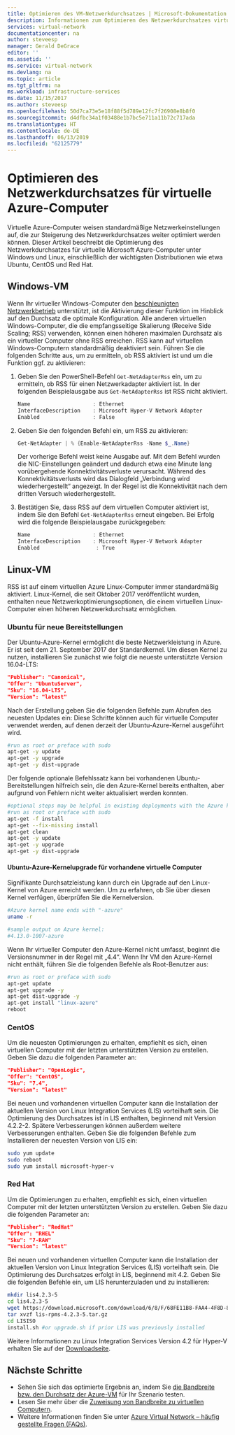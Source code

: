 ```yaml
---
title: Optimieren des VM-Netzwerkdurchsatzes | Microsoft-Dokumentation
description: Informationen zum Optimieren des Netzwerkdurchsatzes virtueller Azure-Computer
services: virtual-network
documentationcenter: na
author: steveesp
manager: Gerald DeGrace
editor: ''
ms.assetid: ''
ms.service: virtual-network
ms.devlang: na
ms.topic: article
ms.tgt_pltfrm: na
ms.workload: infrastructure-services
ms.date: 11/15/2017
ms.author: steveesp
ms.openlocfilehash: 50d7ca73e5e18f88f5d789e12fc7f26908e8b8f0
ms.sourcegitcommit: d4dfbc34a1f03488e1b7bc5e711a11b72c717ada
ms.translationtype: HT
ms.contentlocale: de-DE
ms.lasthandoff: 06/13/2019
ms.locfileid: "62125779"
---
```

# <a name="optimize-network-throughput-for-azure-virtual-machines"></a>Optimieren des Netzwerkdurchsatzes für virtuelle Azure-Computer

Virtuelle Azure-Computer weisen standardmäßige Netzwerkeinstellungen auf, die zur Steigerung des Netzwerkdurchsatzes weiter optimiert werden können. Dieser Artikel beschreibt die Optimierung des Netzwerkdurchsatzes für virtuelle Microsoft Azure-Computer unter Windows und Linux, einschließlich der wichtigsten Distributionen wie etwa Ubuntu, CentOS und Red Hat.

## <a name="windows-vm"></a>Windows-VM

Wenn Ihr virtueller Windows-Computer den [beschleunigten Netzwerkbetrieb](create-vm-accelerated-networking-powershell.md) unterstützt, ist die Aktivierung dieser Funktion im Hinblick auf den Durchsatz die optimale Konfiguration. Alle anderen virtuellen Windows-Computer, die die empfangsseitige Skalierung (Receive Side Scaling; RSS) verwenden, können einen höheren maximalen Durchsatz als ein virtueller Computer ohne RSS erreichen. RSS kann auf virtuellen Windows-Computern standardmäßig deaktiviert sein. Führen Sie die folgenden Schritte aus, um zu ermitteln, ob RSS aktiviert ist und um die Funktion ggf. zu aktivieren:

1. Geben Sie den PowerShell-Befehl `Get-NetAdapterRss` ein, um zu ermitteln, ob RSS für einen Netzwerkadapter aktiviert ist. In der folgenden Beispielausgabe aus `Get-NetAdapterRss` ist RSS nicht aktiviert.

    ```powershell
    Name                    : Ethernet
    InterfaceDescription    : Microsoft Hyper-V Network Adapter
    Enabled                 : False
    ```
2. Geben Sie den folgenden Befehl ein, um RSS zu aktivieren:

    ```powershell
    Get-NetAdapter | % {Enable-NetAdapterRss -Name $_.Name}
    ```
    Der vorherige Befehl weist keine Ausgabe auf. Mit dem Befehl wurden die NIC-Einstellungen geändert und dadurch etwa eine Minute lang vorübergehende Konnektivitätsverluste verursacht. Während des Konnektivitätsverlusts wird das Dialogfeld „Verbindung wird wiederhergestellt“ angezeigt. In der Regel ist die Konnektivität nach dem dritten Versuch wiederhergestellt.
3. Bestätigen Sie, dass RSS auf dem virtuellen Computer aktiviert ist, indem Sie den Befehl `Get-NetAdapterRss` erneut eingeben. Bei Erfolg wird die folgende Beispielausgabe zurückgegeben:

    ```powershell
    Name                    : Ethernet
    InterfaceDescription    : Microsoft Hyper-V Network Adapter
    Enabled                  : True
    ```

## <a name="linux-vm"></a>Linux-VM

RSS ist auf einem virtuellen Azure Linux-Computer immer standardmäßig aktiviert. Linux-Kernel, die seit Oktober 2017 veröffentlicht wurden, enthalten neue Netzwerkoptimierungsoptionen, die einem virtuellen Linux-Computer einen höheren Netzwerkdurchsatz ermöglichen.

### <a name="ubuntu-for-new-deployments"></a>Ubuntu für neue Bereitstellungen

Der Ubuntu-Azure-Kernel ermöglicht die beste Netzwerkleistung in Azure. Er ist seit dem 21. September 2017 der Standardkernel. Um diesen Kernel zu nutzen, installieren Sie zunächst wie folgt die neueste unterstützte Version 16.04-LTS:

```json
"Publisher": "Canonical",
"Offer": "UbuntuServer",
"Sku": "16.04-LTS",
"Version": "latest"
```

Nach der Erstellung geben Sie die folgenden Befehle zum Abrufen des neuesten Updates ein: Diese Schritte können auch für virtuelle Computer verwendet werden, auf denen derzeit der Ubuntu-Azure-Kernel ausgeführt wird.

```bash
#run as root or preface with sudo
apt-get -y update
apt-get -y upgrade
apt-get -y dist-upgrade
```

Der folgende optionale Befehlssatz kann bei vorhandenen Ubuntu-Bereitstellungen hilfreich sein, die den Azure-Kernel bereits enthalten, aber aufgrund von Fehlern nicht weiter aktualisiert werden konnten.

```bash
#optional steps may be helpful in existing deployments with the Azure kernel
#run as root or preface with sudo
apt-get -f install
apt-get --fix-missing install
apt-get clean
apt-get -y update
apt-get -y upgrade
apt-get -y dist-upgrade
```

#### <a name="ubuntu-azure-kernel-upgrade-for-existing-vms"></a>Ubuntu-Azure-Kernelupgrade für vorhandene virtuelle Computer

Signifikante Durchsatzleistung kann durch ein Upgrade auf den Linux-Kernel von Azure erreicht werden. Um zu erfahren, ob Sie über diesen Kernel verfügen, überprüfen Sie die Kernelversion.

```bash
#Azure kernel name ends with "-azure"
uname -r

#sample output on Azure kernel:
#4.13.0-1007-azure
```

Wenn Ihr virtueller Computer den Azure-Kernel nicht umfasst, beginnt die Versionsnummer in der Regel mit „4.4“. Wenn Ihr VM den Azure-Kernel nicht enthält, führen Sie die folgenden Befehle als Root-Benutzer aus:

```bash
#run as root or preface with sudo
apt-get update
apt-get upgrade -y
apt-get dist-upgrade -y
apt-get install "linux-azure"
reboot
```

### <a name="centos"></a>CentOS

Um die neuesten Optimierungen zu erhalten, empfiehlt es sich, einen virtuellen Computer mit der letzten unterstützten Version zu erstellen. Geben Sie dazu die folgenden Parameter an:

```json
"Publisher": "OpenLogic",
"Offer": "CentOS",
"Sku": "7.4",
"Version": "latest"
```

Bei neuen und vorhandenen virtuellen Computer kann die Installation der aktuellen Version von Linux Integration Services (LIS) vorteilhaft sein. Die Optimierung des Durchsatzes ist in LIS enthalten, beginnend mit Version 4.2.2-2. Spätere Verbesserungen können außerdem weitere Verbesserungen enthalten. Geben Sie die folgenden Befehle zum Installieren der neuesten Version von LIS ein:

```bash
sudo yum update
sudo reboot
sudo yum install microsoft-hyper-v
```

### <a name="red-hat"></a>Red Hat

Um die Optimierungen zu erhalten, empfiehlt es sich, einen virtuellen Computer mit der letzten unterstützten Version zu erstellen. Geben Sie dazu die folgenden Parameter an:

```json
"Publisher": "RedHat"
"Offer": "RHEL"
"Sku": "7-RAW"
"Version": "latest"
```

Bei neuen und vorhandenen virtuellen Computer kann die Installation der aktuellen Version von Linux Integration Services (LIS) vorteilhaft sein. Die Optimierung des Durchsatzes erfolgt in LIS, beginnend mit 4.2. Geben Sie die folgenden Befehle ein, um LIS herunterzuladen und zu installieren:

```bash
mkdir lis4.2.3-5
cd lis4.2.3-5
wget https://download.microsoft.com/download/6/8/F/68FE11B8-FAA4-4F8D-8C7D-74DA7F2CFC8C/lis-rpms-4.2.3-5.tar.gz
tar xvzf lis-rpms-4.2.3-5.tar.gz
cd LISISO
install.sh #or upgrade.sh if prior LIS was previously installed
```

Weitere Informationen zu Linux Integration Services Version 4.2 für Hyper-V erhalten Sie auf der [Downloadseite](https://www.microsoft.com/download/details.aspx?id=55106).

## <a name="next-steps"></a>Nächste Schritte
* Sehen Sie sich das optimierte Ergebnis an, indem Sie [die Bandbreite bzw. den Durchsatz der Azure-VM](virtual-network-bandwidth-testing.md) für Ihr Szenario testen.
* Lesen Sie mehr über die [Zuweisung von Bandbreite zu virtuellen Computern](virtual-machine-network-throughput.md).
* Weitere Informationen finden Sie unter [Azure Virtual Network – häufig gestellte Fragen (FAQs)](virtual-networks-faq.md).
